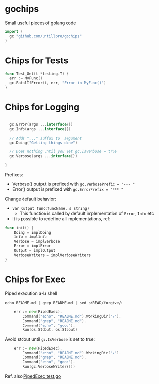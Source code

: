 # gochips

Small useful pieces of golang code

```go
import (
  gc "github.com/untillpro/gochips"
) 
```

# Chips for Tests

```go
func Test_Get(t *testing.T) {
  err := MyFunc()
  gc.FatalIfError(t, err, "Error in MyFunc()")
}
```

# Chips for Logging


```go

  gc.Error(args ...interface{})
  gc.Info(args ...interface{})
  
  // Adds "..." suffux to  argument
  gc.Doing("Getting things done")

  // Does nothing until you set gc.IsVerbose = true
  gc.Verbose(args ...interface{})

}
```
Prefixes:

- Verbose() output is prefixed with `gc.VerbosePrefix = "--- "`
- Error() output is prefixed with `gc.ErrorPrefix = "*** "`

Change default behavior:
- `var Output func(funcName, s string)`
  - This function is called by default implementation of `Error`, `Info` etc
- It is possible to redefine all implementations, ref:
```go
func init() {
	Doing = implDoing
	Info = implInfo
	Verbose = implVerbose
	Error = implError
	Output = implOutput
	VerboseWriters = implVerboseWriters
}
```



# Chips for Exeс

Piped execution a-la shell

`echo README.md | grep README.md | sed s/READ/forgive/`:
```go
	err := new(PipedExec).
		Command("echo", "README.md").WorkingDir("/").
		Command("grep", "README.md").
		Command("echo", "good").
		Run(os.Stdout, os.Stdout)
```

Avoid stdout until `gc.IsVerbose` is set to true:

```go
	err := new(PipedExec).
		Command("echo", "README.md").WorkingDir("/").
		Command("grep", "README.md").
		Command("echo", "good").
		Run(gc.VerboseWriters())
```


Ref. also [PipedExec_test.go](PipedExec_test.go)





